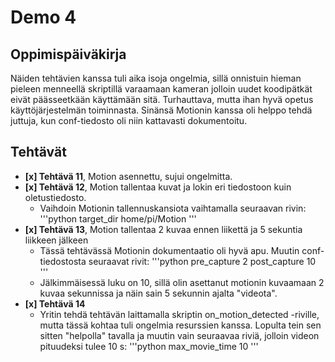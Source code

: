 # Demo 4

## Oppimispäiväkirja
Näiden tehtävien kanssa tuli aika isoja ongelmia, sillä onnistuin hieman pieleen
menneellä skriptillä varaamaan kameran jolloin uudet koodipätkät eivät päässeetkään
käyttämään sitä. Turhauttava, mutta ihan hyvä opetus käyttöjärjestelmän toiminnasta.
Sinänsä Motionin kanssa oli helppo tehdä juttuja, kun conf-tiedosto oli niin
kattavasti dokumentoitu.

## Tehtävät
- **[x] Tehtävä 11**, Motion asennettu, sujui ongelmitta.
- **[x] Tehtävä 12**, Motion tallentaa kuvat ja lokin eri tiedostoon kuin oletustiedosto.
  - Vaihdoin Motionin tallennuskansiota vaihtamalla seuraavan rivin:
'''python
target_dir home/pi/Motion
'''
- **[x] Tehtävä 13**, Motion tallentaa 2 kuvaa ennen liikettä ja 5 sekuntia
liikkeen jälkeen
  - Tässä tehtävässä Motionin dokumentaatio oli hyvä apu. Muutin conf-tiedostosta
seuraavat rivit:
'''python
pre_capture 2
post_capture 10
'''
  - Jälkimmäisessä luku on 10, sillä olin asettanut motionin kuvaamaan 2 kuvaa
sekunnissa ja näin sain 5 sekunnin ajalta "videota".
- **[x] Tehtävä 14**
  - Yritin tehdä tehtävän laittamalla skriptin on_motion_detected -riville, mutta
tässä kohtaa tuli ongelmia resurssien kanssa. Lopulta tein sen sitten "helpolla"
tavalla ja muutin vain seuraavaa riviä, jolloin videon pituudeksi tulee 10 s:
'''python
max_movie_time 10
'''